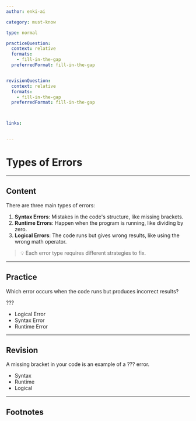 ```yaml
---
author: enki-ai

category: must-know

type: normal

practiceQuestion:
  context: relative
  formats:
    - fill-in-the-gap
  preferredFormat: fill-in-the-gap


revisionQuestion:
  context: relative
  formats:
    - fill-in-the-gap
  preferredFormat: fill-in-the-gap



links:


---
```


# Types of Errors

---
## Content

There are three main types of errors:

1. **Syntax Errors**: Mistakes in the code's structure, like missing brackets.
2. **Runtime Errors**: Happen when the program is running, like dividing by zero.
3. **Logical Errors**: The code runs but gives wrong results, like using the wrong math operator.

> 💡 Each error type requires different strategies to fix.


---
## Practice

Which error occurs when the code runs but produces incorrect results?

???

- Logical Error
- Syntax Error
- Runtime Error


---
## Revision

A missing bracket in your code is an example of a ??? error.

- Syntax
- Runtime
- Logical


---
## Footnotes



